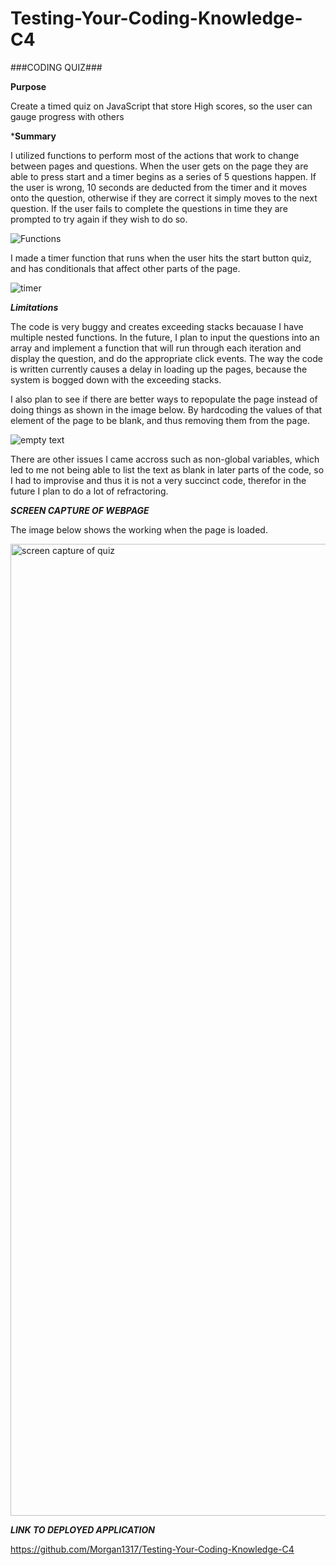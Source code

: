 # Testing-Your-Coding-Knowledge-C4

###CODING QUIZ###

**Purpose**

Create a timed quiz on JavaScript that store High scores, so the user can gauge progress with others

***Summary**

I utilized functions to perform most of the actions that work to change between pages and questions. 
When the user gets on the page they are able to press start and a timer begins as a series of 5 questions happen. If the user is wrong, 10 seconds are deducted from the timer and it moves onto the question, otherwise if they are correct it simply moves to the next question. If the user fails to complete the questions in time they are prompted to try again if they wish to do so. 

![Functions](https://user-images.githubusercontent.com/103079401/175204366-7ba13826-11a8-48b2-ac75-334d1c072ee5.png)

I made a timer function that runs when the user hits the start button quiz, and has conditionals that affect other parts of the page. 

![timer](https://user-images.githubusercontent.com/103079401/175205813-0be549e7-42b6-442a-b1c0-45ea331a7885.png)

***Limitations***

The code is very buggy and creates exceeding stacks becauase I have multiple nested functions. In the future, I plan to input the questions into an array and implement a function that will run through each iteration and display the question, and do the appropriate click events. The way the code is written currently causes a delay in loading up the pages, because the system is bogged down with the exceeding stacks. 

I also plan to see if there are better ways to repopulate the page instead of doing things as shown in the image below. By hardcoding the values of that element of the page to be blank, and thus removing them from the page. 

![empty text](https://user-images.githubusercontent.com/103079401/175205236-5ea3d96f-a911-4af5-9d43-4e3c5f9c75b7.png)

There are other issues I came accross such as non-global variables, which led to me not being able to list the text as blank in later parts of the code, so I had to improvise and thus it is not a very succinct code, therefor in the future I plan to do a lot of refractoring.

***SCREEN CAPTURE OF WEBPAGE*** 

The image below shows the working when the page is loaded.

<img width="1555" alt="screen capture of quiz" src="https://user-images.githubusercontent.com/103079401/175206172-6a758e86-d8ac-46f2-aaaf-1b9aeaa43f6a.png">



***LINK TO DEPLOYED APPLICATION***

https://github.com/Morgan1317/Testing-Your-Coding-Knowledge-C4






